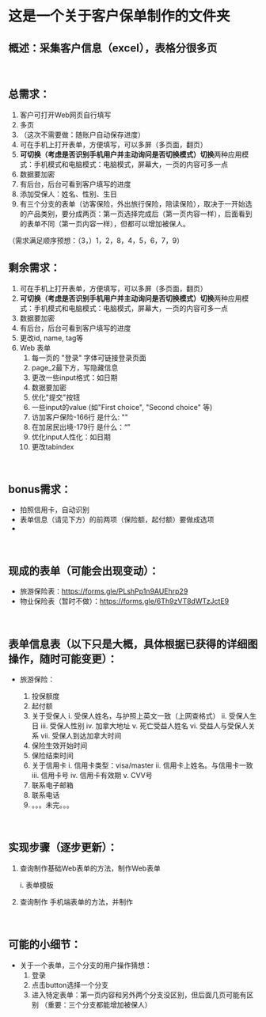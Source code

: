 # 这是一个关于客户保单制作的文件夹

## 概述：采集客户信息（excel），表格分很多页

<br>

## 总需求：

1. 客户可打开Web网页自行填写
2. 多页
3. （这次不需要做：随账户自动保存进度）
4. 可在手机上打开表单，方便填写，可以多屏（多页面，翻页）
5. **可切换（考虑是否识别手机用户并主动询问是否切换模式）切换**两种应用模式：手机模式和电脑模式：电脑模式，屏幕大，一页的内容可多一点
6. 数据要加密
7. 有后台，后台可看到客户填写的进度
8. 添加受保人：姓名、性别、生日
9. 有三个分支的表单（访客保险，外出旅行保险，陪读保险），取决于一开始选的产品类别，要分成两页：第一页选择完成后（第一页内容一样），后面看到的表单不同（第一页内容一样），但都可以增加被保人。

（需求满足顺序预想：（3，）1，2，8，4，5，6，7，9）


## 剩余需求：

1. 可在手机上打开表单，方便填写，可以多屏（多页面，翻页）
2. **可切换（考虑是否识别手机用户并主动询问是否切换模式）切换**两种应用模式：手机模式和电脑模式：电脑模式，屏幕大，一页的内容可多一点
3. 数据要加密
4. 有后台，后台可看到客户填写的进度
5. 更改id, name, tag等
6. Web 表单
   1.  每一页的 "登录" 字体可链接登录页面
   2.  page_2最下方，写隐藏信息
   3.  更改一些input格式：如日期
   4.  数据要加密
   5.  优化"提交"按钮
   6.  一些input的value (如"First choice", "Second choice" 等)
   7.  访加客户保险-166行 是什么: "<input id="radioDefault_5" name="Field5" type="hidden" value="">"
   8.  在加居民出境-179行 是什么：“<input id="radioDefault_5" name="Field5" type="hidden" value="">”
   9.  优化input人性化：如日期
   10. 更改tabindex

<br>

## bonus需求：

- 拍照信用卡，自动识别
- 表单信息（请见下方）的前两项（保险额，起付额）要做成选项
- 
<br>

## 现成的表单（可能会出现变动）：

- 旅游保险表：https://forms.gle/PLshPp1n9AUEhrp29
- 物业保险表（暂时不做）：https://forms.gle/6Th9zVT8dWTzJctE9

<br>

## 表单信息表（以下只是大概，具体根据已获得的详细图操作，随时可能变更）：

- 旅游保险：

    1. 投保额度
    2. 起付额
    3. 关于受保人
        i. 受保人姓名，与护照上英文一致（上网查格式）
        ii. 受保人生日
        iii. 受保人性别
        iv. 加拿大地址
        v. 死亡受益人姓名
        vi. 受益人与受保人关系
        vii. 受保人到达加拿大时间
    4. 保险生效开始时间
    5. 保险结束时间
    6. 关于信用卡
        i. 信用卡类型：visa/master
        ii. 信用卡上姓名。与信用卡一致
        iii. 信用卡号
        iv. 信用卡有效期
        v. CVV号
    7. 联系电子邮箱
    8. 联系电话
    9. 。。。未完。。。

<br>

## 实现步骤（逐步更新）：

1. 查询制作基础Web表单的方法，制作Web表单
   
    i. 表单模板

    
2. 查询制作 手机端表单的方法，并制作

<br>

## 可能的小细节：
- 关于一个表单，三个分支的用户操作猜想：
    1. 登录
    2. 点击button选择一个分支
    3. 进入特定表单：第一页内容和另外两个分支没区别，但后面几页可能有区别 （重要：三个分支都能增加被保人）
    

